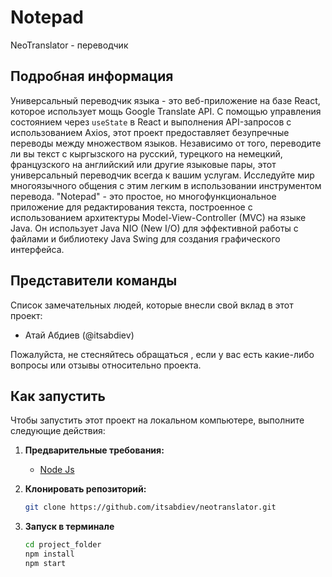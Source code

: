 # Notepad

NeoTranslator - переводчик 

## Подробная информация

Универсальный переводчик языка - это веб-приложение на базе React, которое использует мощь Google Translate API. С помощью управления состоянием через `useState` в React и выполнения API-запросов с использованием Axios, этот проект предоставляет безупречные переводы между множеством языков. Независимо от того, переводите ли вы текст с кыргызского на русский, турецкого на немецкий, французского на английский или другие языковые пары, этот универсальный переводчик всегда к вашим услугам. Исследуйте мир многоязычного общения с этим легким в использовании инструментом перевода. "Notepad" - это простое, но многофункциональное приложение для редактирования текста, построенное с использованием архитектуры Model-View-Controller (MVC) на языке Java. Он использует Java NIO (New I/O) для эффективной работы с файлами и библиотеку Java Swing для создания графического интерфейса.

## Представители команды

Список замечательных людей, которые внесли свой вклад в этот проект:
- Атай Абдиев (@itsabdiev)

Пожалуйста, не стесняйтесь обращаться , если у вас есть какие-либо вопросы или отзывы относительно проекта.

## Как запустить

Чтобы запустить этот проект на локальном компьютере, выполните следующие действия:

1. **Предварительные требования:**

   - [Node Js](https://nodejs.org/en)

2. **Клонировать репозиторий:**

   ```bash
   git clone https://github.com/itsabdiev/neotranslator.git

3. **Запуск в терминале**

   ```bash
   cd project_folder
   npm install
   npm start
